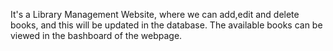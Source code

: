 It's a  Library Management Website, where we can add,edit and delete books, and this will be updated in the database. The available books can be viewed in the bashboard of the webpage.
